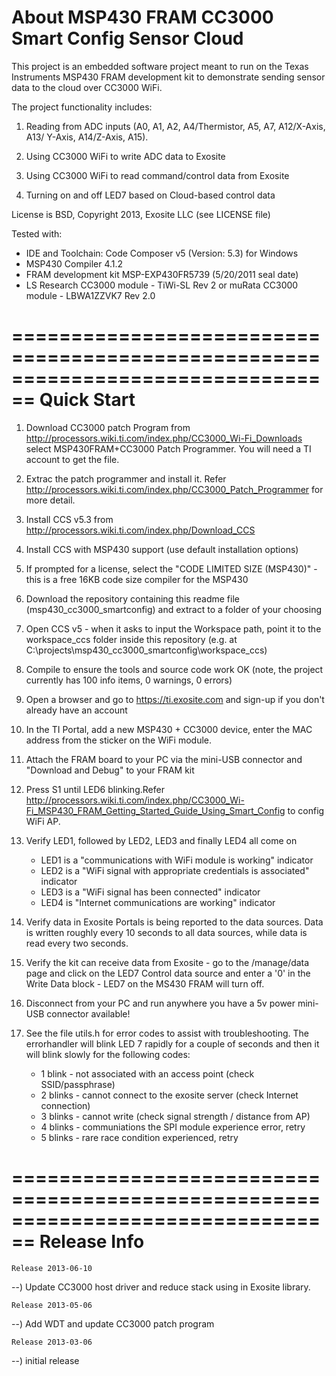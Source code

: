 About MSP430 FRAM CC3000 Smart Config Sensor Cloud
================================================================================
This project is an embedded software project meant to run on the Texas
Instruments MSP430 FRAM development kit to demonstrate sending sensor data
to the cloud over CC3000 WiFi.

The project functionality includes:

1) Reading from ADC inputs (A0, A1, A2, A4/Thermistor, A5, A7, A12/X-Axis, A13/
   Y-Axis, A14/Z-Axis, A15).

2) Using CC3000 WiFi to write ADC data to Exosite

3) Using CC3000 WiFi to read command/control data from Exosite

4) Turning on and off LED7 based on Cloud-based control data

License is BSD, Copyright 2013, Exosite LLC (see LICENSE file)

Tested with:
* IDE and Toolchain: Code Composer v5 (Version: 5.3) for Windows
* MSP430 Compiler 4.1.2
* FRAM development kit MSP-EXP430FR5739 (5/20/2011 seal date)
* LS Research CC3000 module - TiWi-SL Rev 2 or
  muRata CC3000 module - LBWA1ZZVK7 Rev 2.0

================================================================================
Quick Start
================================================================================
1) Download CC3000 patch Program from 
http://processors.wiki.ti.com/index.php/CC3000_Wi-Fi_Downloads select 
MSP430FRAM+CC3000 Patch Programmer. You will need a TI account to get the file.

2) Extrac the patch programmer and install it. Refer 
   http://processors.wiki.ti.com/index.php/CC3000_Patch_Programmer for more detail.

3) Install CCS v5.3 from http://processors.wiki.ti.com/index.php/Download_CCS

4) Install CCS with MSP430 support (use default installation options)

5) If prompted for a license, select the "CODE LIMITED SIZE (MSP430)" - this is 
   a free 16KB code size compiler for the MSP430
   
6) Download the repository containing this readme file (msp430_cc3000_smartconfig) 
   and extract to a folder of your choosing
   
7) Open CCS v5 - when it asks to input the Workspace path, point it to the
   workspace_ccs folder inside this repository 
  (e.g. at C:\projects\msp430_cc3000_smartconfig\workspace_ccs)
  
8) Compile to ensure the tools and source code work OK (note, the project
   currently has 100 info items, 0 warnings, 0 errors)
   
9) Open a browser and go to https://ti.exosite.com and sign-up if you don't
   already have an account
   
10) In the TI Portal, add a new MSP430 + CC3000 device, enter the MAC address from the sticker on the WiFi module.
   
11) Attach the FRAM board to your PC via the mini-USB connector and 
    "Download and Debug" to your FRAM kit
    
12) Press S1 until LED6 blinking.Refer http://processors.wiki.ti.com/index.php/CC3000_Wi-Fi_MSP430_FRAM_Getting_Started_Guide_Using_Smart_Config
    to config WiFi AP.

13) Verify LED1, followed by LED2, LED3 and finally LED4 all come on
    * LED1 is a "communications with WiFi module is working" indicator
    * LED2 is a "WiFi signal with appropriate credentials is associated" indicator
    * LED3 is a "WiFi signal has been connected" indicator
    * LED4 is "Internet communications are working" indicator

14) Verify data in Exosite Portals is being reported to the data sources.  Data
    is written roughly every 10 seconds to all data sources, while data is read
    every two seconds.
    
15) Verify the kit can receive data from Exosite - go to the /manage/data page 
    and click on the LED7 Control data source and enter a '0' in the Write Data 
    block - LED7 on the MS430 FRAM will turn off.

16) Disconnect from your PC and run anywhere you have a 5v power mini-USB 
    connector available!

17) See the file utils.h for error codes to assist with troubleshooting.  The
    errorhandler will blink LED 7 rapidly for a couple of seconds and then it
    will blink slowly for the following codes:
    * 1 blink - not associated with an access point (check SSID/passphrase)
    * 2 blinks - cannot connect to the exosite server (check Internet connection)
    * 3 blinks - cannot write (check signal strength / distance from AP)
    * 4 blinks - communiations the SPI module experience error, retry
    * 5 blinks - rare race condition experienced, retry

================================================================================
Release Info
================================================================================
~~~~~~~~~~~~~~~~~~~~~~~~~~~~~~~~~~~~~~~~~~~~~~~~~~~~~~~~~~~~~~~~~~~~~~~~~~~~~~~~
Release 2013-06-10
~~~~~~~~~~~~~~~~~~~~~~~~~~~~~~~~~~~~~~~~~~~~~~~~~~~~~~~~~~~~~~~~~~~~~~~~~~~~~~~~
--) Update CC3000 host driver and reduce stack using in Exosite library.
~~~~~~~~~~~~~~~~~~~~~~~~~~~~~~~~~~~~~~~~~~~~~~~~~~~~~~~~~~~~~~~~~~~~~~~~~~~~~~~~
Release 2013-05-06
~~~~~~~~~~~~~~~~~~~~~~~~~~~~~~~~~~~~~~~~~~~~~~~~~~~~~~~~~~~~~~~~~~~~~~~~~~~~~~~~
--) Add WDT and update CC3000 patch program
~~~~~~~~~~~~~~~~~~~~~~~~~~~~~~~~~~~~~~~~~~~~~~~~~~~~~~~~~~~~~~~~~~~~~~~~~~~~~~~~
Release 2013-03-06
~~~~~~~~~~~~~~~~~~~~~~~~~~~~~~~~~~~~~~~~~~~~~~~~~~~~~~~~~~~~~~~~~~~~~~~~~~~~~~~~
--) initial release

